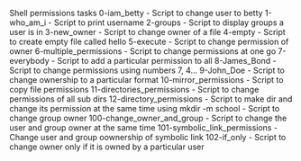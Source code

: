 Shell permissions tasks
0-iam_betty - Script to change user to betty
1-who_am_i - Script to print username
2-groups - Script to display groups a user is in
3-new_owner - Script to change owner of a file
4-empty - Script to create empty file called hello
5-execute - Script to change permission of owner
6-multiple_permissions - Script to change permissions at one go
7-everybody - Script to add a particular permission to all
8-James_Bond - Script to change permissions using numbers 7, 4...
9-John_Doe - Script to change ownership to a particular format
10-mirror_permissions - Script to copy file permissions
11-directories_permissions - Script to change permissions of all sub dirs
12-directory_permissions - Script to make dir and change its permission at the same time using mkdir -m
school - Script to change group owner
100-change_owner_and_group - Script to change the user and group owner at the same time
101-symbolic_link_permissions - Change user and group oownership of symbolic link
102-if_only - Script to change owner only if it is owned by a particular user

